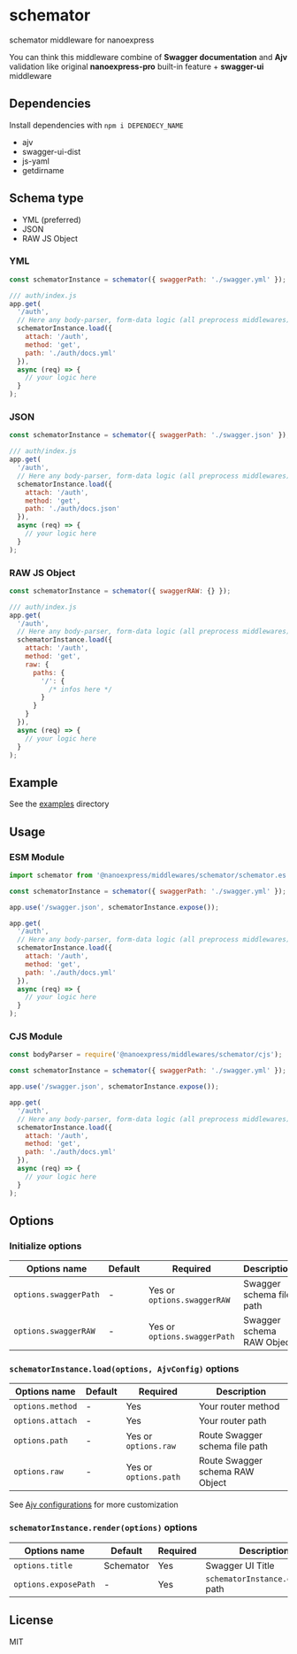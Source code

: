 # schemator

schemator middleware for nanoexpress

You can think this middleware combine of **Swagger documentation** and **Ajv** validation like original **nanoexpress-pro** built-in feature + **swagger-ui** middleware

## Dependencies

Install dependencies with `npm i DEPENDECY_NAME`

- ajv
- swagger-ui-dist
- js-yaml
- getdirname

## Schema type

- YML (preferred)
- JSON
- RAW JS Object

### YML

```js
const schematorInstance = schemator({ swaggerPath: './swagger.yml' });

/// auth/index.js
app.get(
  '/auth',
  // Here any body-parser, form-data logic (all preprocess middlewares)
  schematorInstance.load({
    attach: '/auth',
    method: 'get',
    path: './auth/docs.yml'
  }),
  async (req) => {
    // your logic here
  }
);
```

### JSON

```js
const schematorInstance = schemator({ swaggerPath: './swagger.json' });

/// auth/index.js
app.get(
  '/auth',
  // Here any body-parser, form-data logic (all preprocess middlewares)
  schematorInstance.load({
    attach: '/auth',
    method: 'get',
    path: './auth/docs.json'
  }),
  async (req) => {
    // your logic here
  }
);
```

### RAW JS Object

```js
const schematorInstance = schemator({ swaggerRAW: {} });

/// auth/index.js
app.get(
  '/auth',
  // Here any body-parser, form-data logic (all preprocess middlewares)
  schematorInstance.load({
    attach: '/auth',
    method: 'get',
    raw: {
      paths: {
        '/': {
          /* infos here */
        }
      }
    }
  }),
  async (req) => {
    // your logic here
  }
);
```

## Example

See the [examples](./examples) directory

## Usage

### ESM Module

```js
import schemator from '@nanoexpress/middlewares/schemator/schemator.es.js';

const schematorInstance = schemator({ swaggerPath: './swagger.yml' });

app.use('/swagger.json', schematorInstance.expose());

app.get(
  '/auth',
  // Here any body-parser, form-data logic (all preprocess middlewares)
  schematorInstance.load({
    attach: '/auth',
    method: 'get',
    path: './auth/docs.yml'
  }),
  async (req) => {
    // your logic here
  }
);
```

### CJS Module

```js
const bodyParser = require('@nanoexpress/middlewares/schemator/cjs');

const schematorInstance = schemator({ swaggerPath: './swagger.yml' });

app.use('/swagger.json', schematorInstance.expose());

app.get(
  '/auth',
  // Here any body-parser, form-data logic (all preprocess middlewares)
  schematorInstance.load({
    attach: '/auth',
    method: 'get',
    path: './auth/docs.yml'
  }),
  async (req) => {
    // your logic here
  }
);
```

## Options

### Initialize options

| Options name          | Default | Required                     | Description               |
| --------------------- | ------- | ---------------------------- | ------------------------- |
| `options.swaggerPath` | -       | Yes or `options.swaggerRAW`  | Swagger schema file path  |
| `options.swaggerRAW`  | -       | Yes or `options.swaggerPath` | Swagger schema RAW Object |

### `schematorInstance.load(options, AjvConfig)` options

| Options name     | Default | Required              | Description                     |
| ---------------- | ------- | --------------------- | ------------------------------- |
| `options.method` | -       | Yes                   | Your router method              |
| `options.attach` | -       | Yes                   | Your router path                |
| `options.path`   | -       | Yes or `options.raw`  | Route Swagger schema file path  |
| `options.raw`    | -       | Yes or `options.path` | Route Swagger schema RAW Object |

See [Ajv configurations](https://ajv.js.org/#options) for more customization

### `schematorInstance.render(options)` options

| Options name         | Default   | Required | Description                       |
| -------------------- | --------- | -------- | --------------------------------- |
| `options.title`      | Schemator | Yes      | Swagger UI Title                  |
| `options.exposePath` | -         | Yes      | `schematorInstance.expose()` path |

## License

MIT
